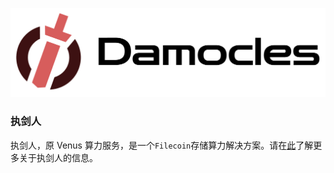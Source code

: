 
![damocles](../../.vuepress/public/damocles-banner.jpg)

### 执剑人

执剑人，原 Venus 算力服务，是一个`Filecoin`存储算力解决方案。请在[此](https://damocles.venus-fil.io/zh/)了解更多关于执剑人的信息。 